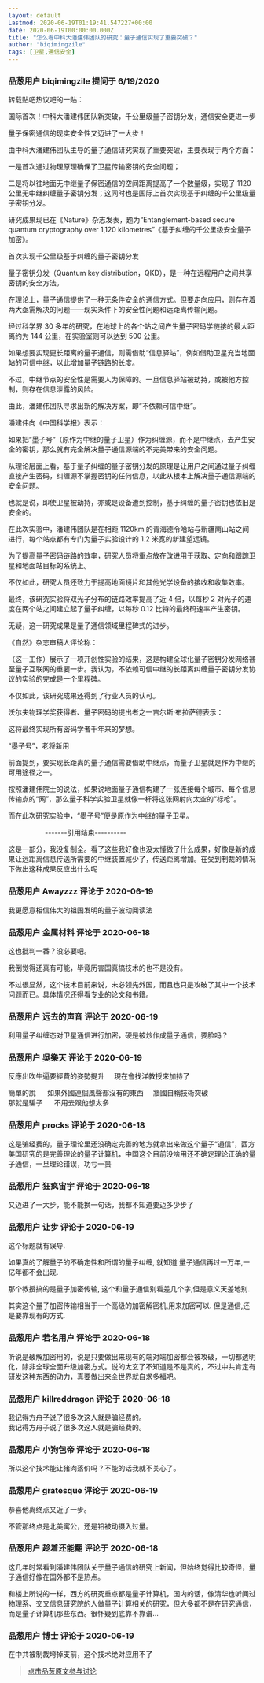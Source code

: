 ```yaml
---
layout: default
Lastmod: 2020-06-19T01:19:41.547227+00:00
date: 2020-06-19T00:00:00.000Z
title: "怎么看中科大潘建伟团队的研究：量子通信实现了重要突破？"
author: "biqimingzile"
tags: [卫星,通信安全]
---
```



### 品葱用户 **biqimingzile** 提问于 6/19/2020
    
转载贴吧热议吧的一贴：  
  
  
国际首次！中科大潘建伟团队新突破，千公里级量子密钥分发，通信安全更进一步  
  
量子保密通信的现实安全性又迈进了一大步！  
  
由中科大潘建伟团队主导的量子通信研究实现了重要突破，主要表现于两个方面：  
  
一是首次通过物理原理确保了卫星传输密钥的安全问题；  
  
二是将以往地面无中继量子保密通信的空间距离提高了一个数量级，实现了 1120 公里无中继纠缠量子密钥分发；这同时也是国际上首次实现基于纠缠的千公里级量子密钥分发。  
  
研究成果现已在《Nature》杂志发表，题为“Entanglement-based secure quantum cryptography over 1,120 kilometres”《基于纠缠的千公里级安全量子加密》。  
  
首次实现千公里级基于纠缠的量子密钥分发  
  
量子密钥分发（Quantum key distribution，QKD），是一种在远程用户之间共享密钥的安全方法。  
  
在理论上，量子通信提供了一种无条件安全的通信方式。但要走向应用，则存在着两大亟需解决的问题——现实条件下的安全性问题和远距离传输问题。  
  
经过科学界 30 多年的研究，在地球上的各个站之间产生量子密码学链接的最大距离约为 144 公里，在实验室则可以达到 500 公里。  
  
如果想要实现更长距离的量子通信，则需借助“信息驿站”，例如借助卫星充当地面站的可信中继，以此增加量子链路的长度。  
  
不过，中继节点的安全性是需要人为保障的。一旦信息驿站被劫持，或被他方控制，则存在信息泄露的风险。  
  
由此，潘建伟团队寻求出新的解决方案，即“不依赖可信中继”。  
  
潘建伟向《中国科学报》表示：  
  
如果把“墨子号”（原作为中继的量子卫星）作为纠缠源，而不是中继点，去产生安全的密钥，那么就有完全解决量子通信源端的不完美带来的安全问题。  
  
从理论层面上看，基于量子纠缠的量子密钥分发的原理是让用户之间通过量子纠缠直接产生密码，纠缠源不掌握密钥的任何信息，以此从根本上解决量子通信源端的安全问题。  
  
也就是说，即使卫星被劫持，亦或是设备遭到控制，基于纠缠的量子密钥也依旧是安全的。  
  
在此次实验中，潘建伟团队是在相距 1120km 的青海德令哈站与新疆南山站之间进行，每个站点都有专门为量子实验设计的 1.2 米宽的新建望远镜。  
  
为了提高量子密码链路的效率，研究人员将重点放在改进用于获取、定向和跟踪卫星和地面站目标的系统上。  
  
不仅如此，研究人员还致力于提高地面镜片和其他光学设备的接收和收集效率。  
  
最终，该研究实验将双光子分布的链路效率提高了近 4 倍，以每秒 2 对光子的速度在两个站之间建立起了量子纠缠，以每秒 0.12 比特的最终码速率产生密钥。  
  
无疑，这一研究成果是量子通信领域里程碑式的进步。  
  
《自然》杂志审稿人评论称：  
  
（这一工作）展示了一项开创性实验的结果，这是构建全球化量子密钥分发网络甚至量子互联网的重要一步。我认为，不依赖可信中继的长距离纠缠量子密钥分发协议的实验的完成是一个里程碑。  
  
不仅如此，该研究成果还得到了行业人员的认可。  
  
沃尔夫物理学奖获得者、量子密码的提出者之一吉尔斯·布拉萨德表示：  
  
这将最终实现所有密码学者千年来的梦想。  
  
“墨子号”，老将新用  
  
前面提到，要实现长距离的量子通信需要借助中继点，而量子卫星就是作为中继的可用途径之一。  
  
按照潘建伟院士的说法，如果说地面量子通信构建了一张连接每个城市、每个信息传输点的“网”，那么量子科学实验卫星就像一杆将这张网射向太空的“标枪”。  
  
而在此次研究实验中，“墨子号”便是原作为中继的量子卫星。  
  
  
  
                   -------引用结束----------  
  
  
  
这是一部分，我没复制全。看了这些我好像也没太懂做了什么成果，好像是新的成果让远距离信息传送所需要的中继装置减少了，传送距离增加。在受到制裁的情况下做出这种成果反应出什么呢
    
                

### 品葱用户 **Awayzzz** 评论于 2020-06-19
        
我更愿意相信伟大的祖国发明的量子波动阅读法
        
                

### 品葱用户 **金属材料** 评论于 2020-06-18
        
这也批判一番？没必要吧。  
  
我倒觉得还真有可能，毕竟历害国真搞技术的也不是没有。  
  
不过很显然，这个技术目前来说，未必领先外国，而且也只是攻破了其中一个技术问题而已。具体情况还得看专业的论文和书籍。
        
                

### 品葱用户 **远去的声音** 评论于 2020-06-19
        
利用量子纠缠态对卫星通信进行加密，硬是被炒作成量子通信，要脸吗？
        
                

### 品葱用户 **吳樂天** 评论于 2020-06-19
        
反應出吹牛逼要經費的姿勢提升     現在會找洋教授來加持了  
  
簡單的說      如果外國連個風聲都沒有的東西     牆國自稱技術突破  
那就是騙子      不用去跟他想太多
        
                

### 品葱用户 **procks** 评论于 2020-06-18
        
这是骗经费的，量子理论里还没确定完善的地方就拿出来做这个量子“通信”，西方美国研究的是完善理论的量子计算机，中国这个目前没啥用还不确定理论正确的量子通信，一旦理论错误，功亏一篑
        
                

### 品葱用户 **狂疯宙宇** 评论于 2020-06-18
        
又迈进了一大步，能不能换一句话，我都不知道要迈多少步了
        
                

### 品葱用户 **让步** 评论于 2020-06-19
        
这个标题就有误导.  
  
如果真的了解量子的不确定性和所谓的量子纠缠, 就知道 量子通信再过一万年,一亿年都不会出现.  
  
那个教授搞的是量子加密传输, 这个和量子通信别看差几个字,但是意义天差地别.  
  
其实这个量子加密传输相当于一个高级的加密解密机,用来加密可以. 但是通信,还是要靠现有的方式.
        
                

### 品葱用户 **若名用户** 评论于 2020-06-18
        
听说是破解加密用的，说是只要做出来现有的端对端加密都会被攻破，一切都透明化，除非全球全面升级加密方式。说的太玄了不知道是不是真的，不过中共肯定有研发这种东西的动力，真要做出来全世界就自求多福吧。
        
                

### 品葱用户 **killreddragon** 评论于 2020-06-18
        
我记得方舟子说了很多次这人就是骗经费的。  
我记得方舟子说了很多次这人就是骗经费的。
        
                

### 品葱用户 **小狗包帝** 评论于 2020-06-18
        
所以这个技术能让猪肉落价吗？不能的话我就不关心了。
        
                

### 品葱用户 **gratesque** 评论于 2020-06-19
        
恭喜他离终点又近了一步。  
  
不管那终点是北美寓公，还是铅被动摄入过量。
        
                

### 品葱用户 **趁着还能翻** 评论于 2020-06-18
        
这几年时常看到潘建伟团队关于量子通信的研究上新闻，但始终觉得比较奇怪，量子通信好像在国外都不是热点。  
  
和楼上所说的一样，西方的研究重点都是量子计算机，国内的话，像清华也听闻过物理系、交叉信息研究院的人做量子计算相关的研究，但大多都不是在研究通信，而是量子计算机那些东西。很怀疑到底靠不靠谱...
        
                

### 品葱用户 **博士** 评论于 2020-06-19
        
在中共被制裁垮掉支前，这个技术绝对应用不了
        
                





> [点击品葱原文参与讨论](https://pincong.rocks/question/27425)

